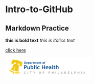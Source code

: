 # Intro-to-GitHub
## Markdown Practice

**this is bold text**
*this is italics text*

[click here](https://www.markdownguide.org/cheat-sheet/)

![City of Philadelphia logo](cityofphilly_logo.png)
